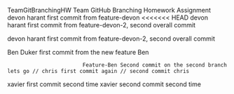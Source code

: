TeamGitBranchingHW
Team GitHub Branching Homework Assignment devon harant first commit from feature-devon <<<<<<< HEAD devon harant first commit from feature-devon-2, second overall commit

devon harant first commit from feature-devon-2, second overall commit

Ben Duker first commit from the new feature Ben

                            Feature-Ben Second commit on the second branch lets go // chris first commit again // second commit chris

xavier first commit second time
xavier second commit second time 
